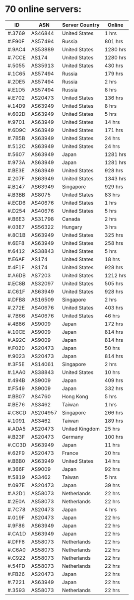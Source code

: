 # 70 online servers:

| ID | ASN | Server Country | Online |
| ------ | ------ | ------ | ------ |
| #.3769 | AS46844 | United States | 1 hrs |
| #.F90F | AS57494 | Russia | 801 hrs |
| #.9AC4 | AS53889 | United States | 1280 hrs |
| #.7CCE | AS174 | United States | 1280 hrs |
| #.5055 | AS35913 | United States | 430 hrs |
| #.1C65 | AS57494 | Russia | 179 hrs |
| #.2DE5 | AS57494 | Russia | 2 hrs |
| #.E1D5 | AS57494 | Russia | 8 hrs |
| #.E702 | AS20473 | United States | 136 hrs |
| #.14D9 | AS63949 | United States | 8 hrs |
| #.602D | AS63949 | United States | 5 hrs |
| #.9701 | AS63949 | United States | 14 hrs |
| #.6D9C | AS63949 | United States | 171 hrs |
| #.7B5B | AS63949 | United States | 24 hrs |
| #.512C | AS63949 | United States | 24 hrs |
| #.5607 | AS63949 | Japan | 1281 hrs |
| #.973A | AS63949 | Japan | 1281 hrs |
| #.BE3E | AS63949 | United States | 928 hrs |
| #.207F | AS63949 | United States | 1343 hrs |
| #.B147 | AS63949 | Singapore | 929 hrs |
| #.B3BB | AS8075 | United States | 83 hrs |
| #.ECD6 | AS40676 | United States | 1 hrs |
| #.D254 | AS40676 | United States | 5 hrs |
| #.B6E3 | AS31798 | Canada | 2 hrs |
| #.03E7 | AS56322 | Hungary | 3 hrs |
| #.8C1B | AS63949 | United States | 325 hrs |
| #.6EF8 | AS63949 | United States | 258 hrs |
| #.6412 | AS38843 | United States | 5 hrs |
| #.E6AF | AS174 | United States | 18 hrs |
| #.4F1F | AS174 | United States | 928 hrs |
| #.A6DB | AS7203 | United States | 1212 hrs |
| #.EC8B | AS32097 | United States | 505 hrs |
| #.C61F | AS63949 | United States | 928 hrs |
| #.DFB8 | AS16509 | Singapore | 2 hrs |
| #.272E | AS40676 | United States | 403 hrs |
| #.7B66 | AS40676 | United States | 46 hrs |
| #.4B86 | AS9009 | Japan | 172 hrs |
| #.10CE | AS9009 | Japan | 814 hrs |
| #.A92C | AS9009 | Japan | 814 hrs |
| #.F020 | AS20473 | Japan | 50 hrs |
| #.9023 | AS20473 | Japan | 814 hrs |
| #.3F5E | AS14061 | Singapore | 2 hrs |
| #.1AA0 | AS38843 | United States | 10 hrs |
| #.494B | AS9009 | Japan | 409 hrs |
| #.F549 | AS9009 | Japan | 332 hrs |
| #.BB07 | AS4760 | Hong Kong | 5 hrs |
| #.BE76 | AS3462 | Taiwan | 1 hrs |
| #.C8CD | AS204957 | Singapore | 266 hrs |
| #.1091 | AS3462 | Taiwan | 189 hrs |
| #.ADA5 | AS20473 | United Kingdom | 25 hrs |
| #.B23F | AS20473 | Germany | 100 hrs |
| #.CC3D | AS63949 | Japan | 11 hrs |
| #.62F9 | AS20473 | France | 20 hrs |
| #.BBB0 | AS63949 | United States | 14 hrs |
| #.366F | AS9009 | Japan | 92 hrs |
| #.5819 | AS3462 | Taiwan | 5 hrs |
| #.097E | AS20473 | Japan | 39 hrs |
| #.A2D1 | AS58073 | Netherlands | 22 hrs |
| #.2E0A | AS58073 | Netherlands | 22 hrs |
| #.7C78 | AS20473 | Japan | 4 hrs |
| #.019F | AS20473 | Japan | 22 hrs |
| #.9F86 | AS63949 | Japan | 22 hrs |
| #.CA1D | AS63949 | Japan | 22 hrs |
| #.DFF8 | AS58073 | Netherlands | 22 hrs |
| #.C6A0 | AS58073 | Netherlands | 22 hrs |
| #.C922 | AS58073 | Netherlands | 22 hrs |
| #.54FD | AS58073 | Netherlands | 22 hrs |
| #.FB26 | AS20473 | Japan | 22 hrs |
| #.7221 | AS63949 | Japan | 22 hrs |
| #.3593 | AS58073 | Netherlands | 22 hrs |

